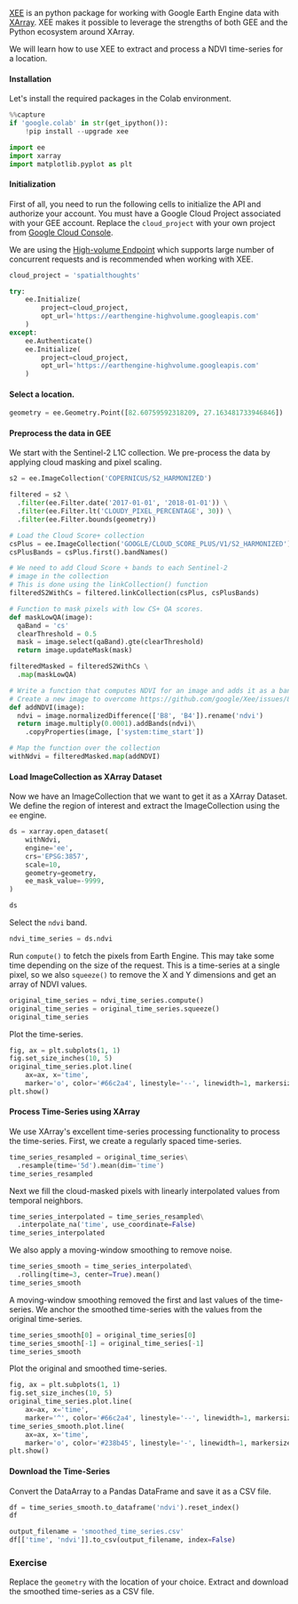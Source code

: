 [XEE](https://github.com/google/Xee) is an python package for working with Google Earth Engine data with [XArray](https://docs.xarray.dev/en/stable/). XEE makes it possible to leverage the strengths of both GEE and the Python ecosystem around XArray.

We will learn how to use XEE to extract and process a NDVI time-series for a location.


#### Installation

Let's install the required packages in the Colab environment.


```python
%%capture
if 'google.colab' in str(get_ipython()):
    !pip install --upgrade xee
```


```python
import ee
import xarray
import matplotlib.pyplot as plt
```

#### Initialization

First of all, you need to run the following cells to initialize the API and authorize your account. You must have a Google Cloud Project associated with your GEE account. Replace the `cloud_project` with your own project from [Google Cloud Console](https://console.cloud.google.com/).

We are using the [High-volume Endpoint](https://developers.google.com/earth-engine/cloud/highvolume) which supports large number of concurrent requests and is recommended when working with XEE.


```python
cloud_project = 'spatialthoughts'

try:
    ee.Initialize(
        project=cloud_project,
        opt_url='https://earthengine-highvolume.googleapis.com'
    )
except:
    ee.Authenticate()
    ee.Initialize(
        project=cloud_project,
        opt_url='https://earthengine-highvolume.googleapis.com'
    )
```

#### Select a location.


```python
geometry = ee.Geometry.Point([82.60759592318209, 27.163481733946846])
```

#### Preprocess the data in GEE

We start with the Sentinel-2 L1C collection. We pre-process the data by applying cloud masking and pixel scaling.




```python
s2 = ee.ImageCollection('COPERNICUS/S2_HARMONIZED')

filtered = s2 \
  .filter(ee.Filter.date('2017-01-01', '2018-01-01')) \
  .filter(ee.Filter.lt('CLOUDY_PIXEL_PERCENTAGE', 30)) \
  .filter(ee.Filter.bounds(geometry))

# Load the Cloud Score+ collection
csPlus = ee.ImageCollection('GOOGLE/CLOUD_SCORE_PLUS/V1/S2_HARMONIZED')
csPlusBands = csPlus.first().bandNames()

# We need to add Cloud Score + bands to each Sentinel-2
# image in the collection
# This is done using the linkCollection() function
filteredS2WithCs = filtered.linkCollection(csPlus, csPlusBands)

# Function to mask pixels with low CS+ QA scores.
def maskLowQA(image):
  qaBand = 'cs'
  clearThreshold = 0.5
  mask = image.select(qaBand).gte(clearThreshold)
  return image.updateMask(mask)

filteredMasked = filteredS2WithCs \
  .map(maskLowQA)

# Write a function that computes NDVI for an image and adds it as a band
# Create a new image to overcome https://github.com/google/Xee/issues/88
def addNDVI(image):
  ndvi = image.normalizedDifference(['B8', 'B4']).rename('ndvi')
  return image.multiply(0.0001).addBands(ndvi)\
    .copyProperties(image, ['system:time_start'])

# Map the function over the collection
withNdvi = filteredMasked.map(addNDVI)

```

#### Load ImageCollection as XArray Dataset

Now we have an ImageCollection that we want to get it as a XArray Dataset. We define the region of interest and extract the ImageCollection using the `ee` engine.


```python
ds = xarray.open_dataset(
    withNdvi,
    engine='ee',
    crs='EPSG:3857',
    scale=10,
    geometry=geometry,
    ee_mask_value=-9999,
)

ds
```

Select the `ndvi` band.


```python
ndvi_time_series = ds.ndvi
```

Run `compute()` to fetch the pixels from Earth Engine. This may take some time depending on the size of the request. This is a time-series at a single pixel, so we also `squeeze()` to remove the X and Y dimensions and get an array of NDVI values.


```python
original_time_series = ndvi_time_series.compute()
original_time_series = original_time_series.squeeze()
original_time_series
```

Plot the time-series.


```python
fig, ax = plt.subplots(1, 1)
fig.set_size_inches(10, 5)
original_time_series.plot.line(
    ax=ax, x='time',
    marker='o', color='#66c2a4', linestyle='--', linewidth=1, markersize=4)
plt.show()
```

#### Process Time-Series using XArray

We use XArray's excellent time-series processing functionality to process the time-series. First, we create a regularly spaced time-series.


```python
time_series_resampled = original_time_series\
  .resample(time='5d').mean(dim='time')
time_series_resampled
```

Next we fill the cloud-masked pixels with linearly interpolated values from temporal neighbors.


```python
time_series_interpolated = time_series_resampled\
  .interpolate_na('time', use_coordinate=False)
time_series_interpolated
```

We also apply a moving-window smoothing to remove noise.


```python
time_series_smooth = time_series_interpolated\
  .rolling(time=3, center=True).mean()
time_series_smooth
```

A moving-window smoothing removed the first and last values of the time-series. We anchor the smoothed time-series with the values from the original time-series.


```python
time_series_smooth[0] = original_time_series[0]
time_series_smooth[-1] = original_time_series[-1]
time_series_smooth
```

Plot the original and smoothed time-series.


```python
fig, ax = plt.subplots(1, 1)
fig.set_size_inches(10, 5)
original_time_series.plot.line(
    ax=ax, x='time',
    marker='^', color='#66c2a4', linestyle='--', linewidth=1, markersize=2)
time_series_smooth.plot.line(
    ax=ax, x='time',
    marker='o', color='#238b45', linestyle='-', linewidth=1, markersize=4)
plt.show()
```

#### Download the Time-Series

Convert the DataArray to a Pandas DataFrame and save it as a CSV file.


```python
df = time_series_smooth.to_dataframe('ndvi').reset_index()
df
```


```python
output_filename = 'smoothed_time_series.csv'
df[['time', 'ndvi']].to_csv(output_filename, index=False)
```

### Exercise

Replace the `geometry` with the location of your choice. Extract and download the smoothed time-series as a CSV file.
